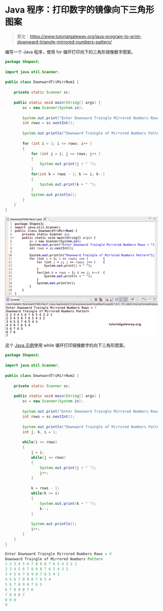 # Java 程序：打印数字的镜像向下三角形图案

> 原文：<https://www.tutorialgateway.org/java-program-to-print-downward-triangle-mirrored-numbers-pattern/>

编写一个 Java 程序，使用 for 循环打印向下的三角形镜像数字图案。

```java
package Shapes3;

import java.util.Scanner;

public class DownwardTriMirrNum1 {

	private static Scanner sc;

	public static void main(String[] args) {
		sc = new Scanner(System.in);

		System.out.print("Enter Downward Traingle Mirrored Numbers Rows = ");
		int rows = sc.nextInt();

		System.out.println("Downward Traingle of Mirrored Numbers Pattern");

		for (int i = 1; i <= rows; i++ ) 
		{
			for (int j = i; j <= rows; j++ ) 
			{
				System.out.print(j + " ");
			}
			for(int k = rows - 1; k >= i; k--) 
			{
				System.out.print(k + " ");
			}
			System.out.println();
		}
	}
}
```

![Java Program to Print Downward Triangle Mirrored Numbers Pattern](img/8b26a65e976920c1d2a50c42d58a0b0f.png)

这个 [Java 示例](https://www.tutorialgateway.org/learn-java-programs/)使用 while 循环打印镜像数字的向下三角形图案。

```java
package Shapes3;

import java.util.Scanner;

public class DownwardTriMirrNum2 {

	private static Scanner sc;

	public static void main(String[] args) {
		sc = new Scanner(System.in);

		System.out.print("Enter Downward Traingle Mirrored Numbers Rows = ");
		int rows = sc.nextInt();

		System.out.println("Downward Traingle of Mirrored Numbers Pattern");
		int j, k, i = 1; 

		while(i <= rows) 
		{
			j = i;
			while(j <= rows) 
			{
				System.out.print(j + " ");
				j++;
			}

			k = rows - 1;
			while(k >= i) 
			{
				System.out.print(k + " ");
				k--;
			}

			System.out.println();
			i++;
		}
	}
}
```

```java
Enter Downward Traingle Mirrored Numbers Rows = 9
Downward Traingle of Mirrored Numbers Pattern
1 2 3 4 5 6 7 8 9 8 7 6 5 4 3 2 1 
2 3 4 5 6 7 8 9 8 7 6 5 4 3 2 
3 4 5 6 7 8 9 8 7 6 5 4 3 
4 5 6 7 8 9 8 7 6 5 4 
5 6 7 8 9 8 7 6 5 
6 7 8 9 8 7 6 
7 8 9 8 7 
8 9 8 
9 
```